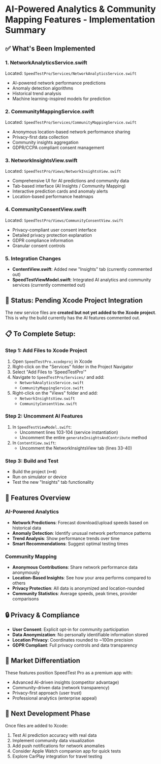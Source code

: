 # AI-Powered Analytics & Community Mapping Features - Implementation Summary

## ✅ What's Been Implemented

### 1. **NetworkAnalyticsService.swift** 
Located: `SpeedTestPro/Services/NetworkAnalyticsService.swift`
- AI-powered network performance predictions
- Anomaly detection algorithms
- Historical trend analysis
- Machine learning-inspired models for prediction

### 2. **CommunityMappingService.swift**
Located: `SpeedTestPro/Services/CommunityMappingService.swift`
- Anonymous location-based network performance sharing
- Privacy-first data collection
- Community insights aggregation
- GDPR/CCPA compliant consent management

### 3. **NetworkInsightsView.swift**
Located: `SpeedTestPro/Views/NetworkInsightsView.swift`
- Comprehensive UI for AI predictions and community data
- Tab-based interface (AI Insights / Community Mapping)
- Interactive prediction cards and anomaly alerts
- Location-based performance heatmaps

### 4. **CommunityConsentView.swift**
Located: `SpeedTestPro/Views/CommunityConsentView.swift`
- Privacy-compliant user consent interface
- Detailed privacy protection explanation
- GDPR compliance information
- Granular consent controls

### 5. **Integration Changes**
- **ContentView.swift**: Added new "Insights" tab (currently commented out)
- **SpeedTestViewModel.swift**: Integrated AI analytics and community services (currently commented out)

## 🔄 Status: Pending Xcode Project Integration

The new service files are **created but not yet added to the Xcode project**. This is why the build currently has the AI features commented out.

## 📋 To Complete Setup:

### Step 1: Add Files to Xcode Project
1. Open `SpeedTestPro.xcodeproj` in Xcode
2. Right-click on the "Services" folder in the Project Navigator
3. Select "Add Files to 'SpeedTestPro'"
4. Navigate to `SpeedTestPro/Services/` and add:
   - `NetworkAnalyticsService.swift`
   - `CommunityMappingService.swift`
5. Right-click on the "Views" folder and add:
   - `NetworkInsightsView.swift`
   - `CommunityConsentView.swift`

### Step 2: Uncomment AI Features
1. In `SpeedTestViewModel.swift`:
   - Uncomment lines 103-104 (service instantiation)
   - Uncomment the entire `generateInsightsAndContribute` method
2. In `ContentView.swift`:
   - Uncomment the NetworkInsightsView tab (lines 33-40)

### Step 3: Build and Test
- Build the project (`⌘+B`)
- Run on simulator or device
- Test the new "Insights" tab functionality

## 🚀 Features Overview

### AI-Powered Analytics
- **Network Predictions**: Forecast download/upload speeds based on historical data
- **Anomaly Detection**: Identify unusual network performance patterns
- **Trend Analysis**: Show performance trends over time
- **Smart Recommendations**: Suggest optimal testing times

### Community Mapping
- **Anonymous Contributions**: Share network performance data anonymously
- **Location-Based Insights**: See how your area performs compared to others
- **Privacy Protection**: All data is anonymized and location-rounded
- **Community Statistics**: Average speeds, peak times, provider comparisons

## 🔒 Privacy & Compliance
- **User Consent**: Explicit opt-in for community participation
- **Data Anonymization**: No personally identifiable information stored
- **Location Privacy**: Coordinates rounded to ~100m precision
- **GDPR Compliant**: Full privacy controls and data transparency

## 🎯 Market Differentiation
These features position SpeedTest Pro as a premium app with:
- Advanced AI-driven insights (competitor advantage)
- Community-driven data (network transparency)
- Privacy-first approach (user trust)
- Professional analytics (enterprise appeal)

## 🔧 Next Development Phase
Once files are added to Xcode:
1. Test AI prediction accuracy with real data
2. Implement community data visualization
3. Add push notifications for network anomalies
4. Consider Apple Watch companion app for quick tests
5. Explore CarPlay integration for travel testing
